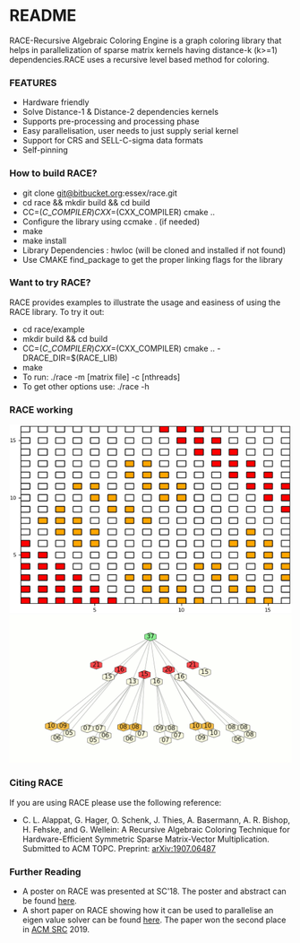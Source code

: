 # README #

RACE-Recursive Algebraic Coloring Engine is a graph coloring library that helps in parallelization of sparse matrix kernels having distance-k (k>=1)
dependencies.RACE uses a recursive level based method for coloring.

### FEATURES ###

* Hardware friendly
* Solve Distance-1 & Distance-2 dependencies kernels
* Supports pre-processing and processing phase
* Easy parallelisation, user needs to just supply serial kernel
* Support for CRS and SELL-C-sigma data formats
* Self-pinning

### How to build RACE? ###

* git clone git@bitbucket.org:essex/race.git
* cd race && mkdir build && cd build
* CC=$(C\_COMPILER) CXX=$(CXX\_COMPILER) cmake ..
* Configure the library using ccmake . (if needed)
* make
* make install
* Library Dependencies : hwloc (will be cloned and installed if not found)
* Use CMAKE find\_package to get the proper linking flags for the library

### Want to try RACE? ###
RACE provides examples to illustrate the usage and easiness of using the RACE library. To try it out:

* cd race/example
* mkdir build && cd build
* CC=$(C\_COMPILER) CXX=$(CXX\_COMPILER) cmake .. -DRACE\_DIR=$(RACE\_LIB)
* make
* To run: ./race -m [matrix file] -c [nthreads]
* To get other options use: ./race -h

### RACE working ###
![Screenshot](animations/domain_anim.gif)
![Scrrentshot](animations/zone_tree_anim.gif)


### Citing RACE ###

If you are using RACE please use the following reference:

* C. L. Alappat, G. Hager, O. Schenk, J. Thies, A. Basermann, A. R. Bishop, H. Fehske, and G. Wellein: 
  A Recursive Algebraic Coloring Technique for Hardware-Efficient Symmetric Sparse Matrix-Vector Multiplication. Submitted to ACM TOPC. Preprint: [arXiv:1907.06487](https://arxiv.org/abs/1907.06487)
  
### Further Reading ###

* A poster on RACE was presented at SC'18. The poster and abstract can be found [here](https://sc18.supercomputing.org/proceedings/src_poster/src_poster_pages/spost109.html).
* A short paper on RACE showing how it can be used to parallelise an eigen value solver can be found [here](https://src.acm.org/binaries/content/assets/src/2019/christie-louis-alappat.pdf).
  The paper won the second place in [ACM SRC](https://src.acm.org) 2019.
